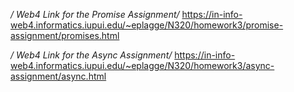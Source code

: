 */ Web4 Link for the Promise Assignment/*
https://in-info-web4.informatics.iupui.edu/~eplagge/N320/homework3/promise-assignment/promises.html

*/ Web4 Link for the Async Assignment/*
https://in-info-web4.informatics.iupui.edu/~eplagge/N320/homework3/async-assignment/async.html